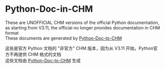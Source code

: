 # Python-Doc-in-CHM

These are UNOFFICIAL CHM versions of the official Python documentation, as starting from V3.11, the official no longer provides documentation in CHM format  
These documents are generated by [Python-Doc-to-CHM](../../../Python-Doc-to-CHM)

这些是官方 Python 文档的 "非官方" CHM 版本，因为从 V3.11 开始，Python官方不再提供 CHM 格式的文档  
这些文档由 [Python-Doc-to-CHM](../../../Python-Doc-to-CHM) 生成



